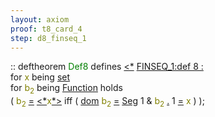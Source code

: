 ```yaml
---
layout: axiom
proof: t8_card_4
step: d8_finseq_1
---
```


<div class="mizar">
<div>:: <span class="kw">deftheorem </span><span class="lab"><font color="Green" title="E36">Def8</font></span>   defines <a href="http://grid01.ciirc.cvut.cz/~mptp/7.13.01_4.181.1147/html/finseq_1.html#K9" title="FINSEQ_1:func.9">&lt;*</a> <a onclick="hs(this)" href="http://grid01.ciirc.cvut.cz/~mptp/7.13.01_4.181.1147/html/javascript:()">FINSEQ_1:def 8 : <br/></a><span> for <font color="Olive" title="b1">x</font> being    <a href="http://grid01.ciirc.cvut.cz/~mptp/7.13.01_4.181.1147/html/hidden.html#M1" title="HIDDEN:mode.1">set</a> <br/>  for <font color="Olive">b<sub>2</sub></font> being   <a href="http://grid01.ciirc.cvut.cz/~mptp/7.13.01_4.181.1147/html/funct_1.html#NM1" title="FUNCT_1:NM.1">Function</a> holds <br/> ( <font color="Olive">b<sub>2</sub></font> <a href="http://grid01.ciirc.cvut.cz/~mptp/7.13.01_4.181.1147/html/hidden.html#R1" title="HIDDEN:pred.1">=</a> <span class="p1"><a href="http://grid01.ciirc.cvut.cz/~mptp/7.13.01_4.181.1147/html/finseq_1.html#K9" title="FINSEQ_1:func.9">&lt;*</a><span class="default"><font color="Olive" title="b1">x</font></span><a href="http://grid01.ciirc.cvut.cz/~mptp/7.13.01_4.181.1147/html/finseq_1.html#K9" title="FINSEQ_1:func.9">*&gt;</a></span> iff (  <a href="http://grid01.ciirc.cvut.cz/~mptp/7.13.01_4.181.1147/html/relat_1.html#NK1" title="RELAT_1:NK.1">dom</a> <font color="Olive">b<sub>2</sub></font> <a href="http://grid01.ciirc.cvut.cz/~mptp/7.13.01_4.181.1147/html/hidden.html#R1" title="HIDDEN:pred.1">=</a>  <a href="http://grid01.ciirc.cvut.cz/~mptp/7.13.01_4.181.1147/html/finseq_1.html#K2" title="FINSEQ_1:func.2">Seg</a> 1 &amp; <font color="Olive">b<sub>2</sub></font> <a href="http://grid01.ciirc.cvut.cz/~mptp/7.13.01_4.181.1147/html/funct_1.html#K1" title="FUNCT_1:func.1">.</a> 1 <a href="http://grid01.ciirc.cvut.cz/~mptp/7.13.01_4.181.1147/html/hidden.html#R1" title="HIDDEN:pred.1">=</a> <font color="Olive" title="b1">x</font> ) );<br/></span></div>
</div>
